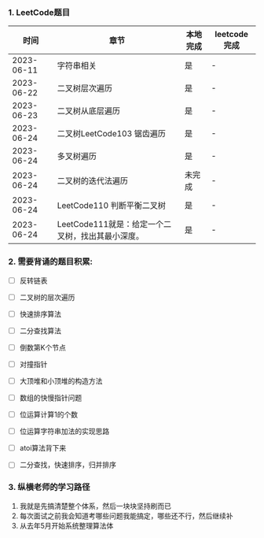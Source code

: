 ### 1. LeetCode题目
| 时间         | 章节         | 本地完成 | leetcode完成|
|------------|------------|------|----  |
| 2023-06-11 | 字符串相关      | 是    |- |
| 2023-06-22 | 二叉树层次遍历    | 是    |- |
| 2023-06-23 | 二叉树从底层遍历   | 是    |- |
| 2023-06-24 | 二叉树LeetCode103 锯齿遍历 | 是    |- |
| 2023-06-24 | 多叉树遍历      | 是    |- |
| 2023-06-24 | 二叉树的迭代法遍历  | 未完成  |- |
| 2023-06-24 | LeetCode110 判断平衡⼆叉树| 是    |- |
| 2023-06-24 | LeetCode111就是：给定⼀个⼆叉树，找出其最⼩深度。| 是    |- |


### 2. 需要背诵的题目积累:

- [ ] 反转链表

- [ ] 二叉树的层次遍历

- [ ] 快速排序算法

- [ ] 二分查找算法

- [ ] 倒数第K个节点

- [ ] 对撞指针

- [ ] 大顶堆和小顶堆的构造方法

- [ ] 数组的快慢指针问题

- [ ] 位运算计算1的个数

- [ ] 位运算字符串加法的实现思路

- [ ] atoi算法背下来

- [ ] 二分查找，快速排序，归并排序

### 3. 纵横老师的学习路径
1. 我就是先搞清楚整个体系，然后一块块坚持刷而已
2. 每次面试之前我会知道考哪些问题我能搞定，哪些还不行，然后继续补
3. 从去年5月开始系统整理算法体